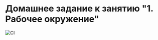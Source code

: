 # Домашнее задание к занятию "1. Рабочее окружение"

![CI](https://github.com/YulyaMart/ahj-homework-env/actions/workflows/web.yml/badge.svg)
